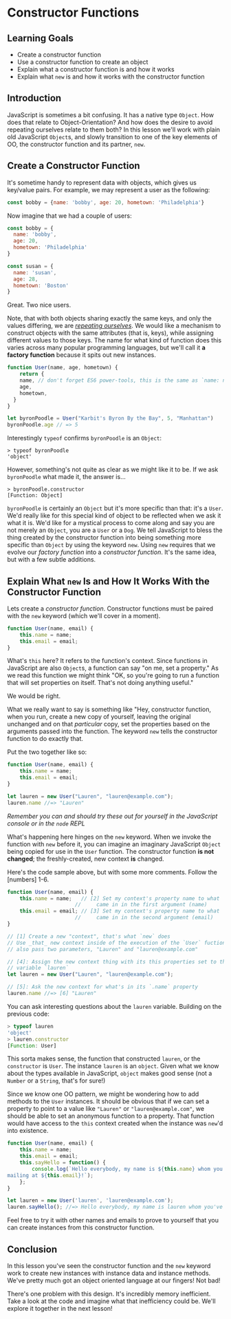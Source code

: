 # Constructor Functions

## Learning Goals

* Create a constructor function
* Use a constructor function to create an object
* Explain what a constructor function is and how it works
* Explain what `new` is and how it works with the constructor function

## Introduction

JavaScript is sometimes a bit confusing. It has a native type `Object`. How does
that relate to Object-Orientation? And how does the desire to avoid repeating
ourselves relate to them both? In this lesson we'll work with plain old
JavaScript `Object`s, and slowly transition to one of the key elements of OO, the
constructor function and its partner, `new`.

## Create a Constructor Function

It's sometime handy to represent data with objects, which gives us key/value
pairs. For example, we may represent a user as the following:

```javascript
const bobby = {name: 'bobby', age: 20, hometown: 'Philadelphia'}
```

Now imagine that we had a couple of users:

```js
const bobby = {
  name: 'bobby',
  age: 20,
  hometown: 'Philadelphia'
}

const susan = {
  name: 'susan',
  age: 28,
  hometown: 'Boston'
}

```

Great. Two nice users.

Note, that with both objects sharing exactly the same keys, and only the values
differing, we are *[repeating ourselves][DRY]*.  We would like a mechanism to
construct objects with the same attributes (that is, keys), while assigning
different values to those keys. The name for what kind of function does this
varies across many popular programming languages, but we'll call it **a factory
function** because it spits out new instances.

```js
function User(name, age, hometown) {
	return {
    name, // don't forget ES6 power-tools, this is the same as `name: name`
    age,
    hometown,
  }
}

let byronPoodle = User("Karbit's Byron By the Bay", 5, "Manhattan")
byronPoodle.age // => 5
```

Interestingly `typeof` confirms `byronPoodle` is an `Object`:

```text
> typeof byronPoodle
'object'
```

However, something's not quite as clear as we might like it to be. If we ask
`byronPoodle` what made it, the answer is...

```text
> byronPoodle.constructor
[Function: Object]
```

`byronPoodle` is certainly an `Object` but it's more specific than
that: it's a `User`. We'd really like for this special kind of object to be
reflected when we ask it what it is. We'd like for a mystical process to come
along and say you are not merely an `Object`, you are a `User` or a `Dog`.
We tell JavaScript to bless the thing created by the constructor function
into being something more specific than `Object` by using the keyword `new`.
Using `new` requires that we evolve our _factory function_ into a _constructor
function_. It's the same idea, but with a few subtle additions.

## Explain What `new` Is and How It Works With the Constructor Function

Lets create a _constructor function_.  Constructor functions must be paired with the `new`
keyword (which we'll cover in a moment).

```js
function User(name, email) {
	this.name = name;
	this.email = email;
}
```

What's `this` here? It refers to the function's context. Since functions in
JavaScript are also `Object`s, a function can say "on me, set a property." As
we read this function we might think "OK, so you're going to run a function
that will set properties on itself. That's not doing anything useful."

We would be right.

What we really want to say is something like "Hey, constructor function, when
you run, create a new copy of yourself, leaving the original unchanged and on
that _particular_ copy, set the properties based on the arguments passed into
the function. The keyword `new` tells the constructor function to do exactly
that.

Put the two together like so:

```js
function User(name, email) {
	this.name = name;
	this.email = email;
}

let lauren = new User("Lauren", "lauren@example.com");
lauren.name //=> "Lauren"
```

_Remember you can and should try these out for yourself in the JavaScript
console or in the `node` REPL_

What's happening here hinges on the `new` keyword. When we invoke the function
with `new` before it, you can imagine an imaginary JavaScript `Object` being
copied for use in the `User` function. The constructor function **is not
changed**; the freshly-created, new context **is** changed.

Here's the code sample above, but with some more comments. Follow the
\[numbers\] 1-6.

```js
function User(name, email) {
	this.name = name;   // [2] Set my context's property name to what
                      //     came in in the first argument (name)
	this.email = email; // [3] Set my context's property name to what
                      //     came in in the second argument (email)
}

// [1] Create a new "context", that's what `new` does
// Use _that_ new context inside of the execution of the `User` fuction
// also pass two parameters, "Lauren" and "lauren@example.com"

// [4]: Assign the new context thing with its this properties set to the
// variable `lauren`
let lauren = new User("Lauren", "lauren@example.com");

// [5]: Ask the new context for what's in its `.name` property
lauren.name //=> [6] "Lauren"
```

You can ask interesting questions about the `lauren` variable. Building on the
previous code:

```js
> typeof lauren
'object'
> lauren.constructor
[Function: User]
```

This sorta makes sense, the function that constructed `lauren`, or the
`constructor` is `User`. The instance `lauren` is an `object`. Given what we
know about the types available in JavaScript, `object` makes good sense (not a
`Number` or a `String`, that's for sure!)

Since we know one OO pattern, we might be wondering how to add methods to the
`User` instances. It should be obvious that if we can set a property to point to
a value like `"Lauren"` or `"lauren@example.com"`, we should be able to set an
anonymous function to a property. That function would have access to the
`this` context created when the instance was `new`'d into existence.

```js
function User(name, email) {
	this.name = name;
	this.email = email;
	this.sayHello = function() {
		console.log(`Hello everybody, my name is ${this.name} whom you've been
mailing at ${this.email}!`);
	};
}

let lauren = new User('lauren', 'lauren@example.com');
lauren.sayHello(); //=> Hello everybody, my name is lauren whom you've been mailing at lauren@example.com!
```

Feel free to try it with other names and emails to prove to yourself that you
can create instances from this constructor function.

## Conclusion

In this lesson you've seen the constructor function and the `new` keyword work
to create new instances with instance data and instance methods. We've pretty
much got an object oriented language at our fingers! Not bad!

There's one problem with this design. It's incredibly memory inefficient. Take
a look at the code and imagine what that inefficiency could be. We'll explore
it together in the next lesson!

[DRY]: https://en.wikipedia.org/wiki/Don%27t_repeat_yourself
